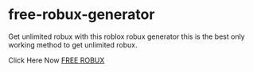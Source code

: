 # free-robux-generator
Get unlimited robux with this roblox robux generator this is the best only working method to get unlimited robux.
<p> Click Here Now <a href="https://www.freehlp.com/" target="_blank">FREE ROBUX</a> </p>
